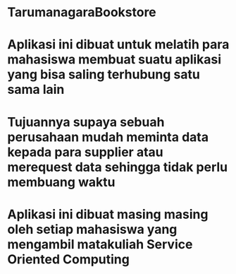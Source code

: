 # TarumanagaraBookstore
# Aplikasi ini dibuat untuk melatih para mahasiswa membuat suatu aplikasi yang bisa saling terhubung satu sama lain
# Tujuannya supaya sebuah perusahaan mudah meminta data kepada para supplier atau merequest data sehingga tidak perlu membuang waktu
# Aplikasi ini dibuat masing masing oleh setiap mahasiswa yang mengambil matakuliah Service Oriented Computing
